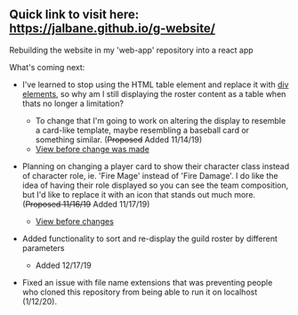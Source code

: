 ## Quick link to visit here: https://jalbane.github.io/g-website/

Rebuilding the website in my 'web-app' repository into a react app

What's coming next: 

  - I've learned to stop using the HTML table element and replace it with [div elements](https://stackoverflow.com/questions/83073/why-not-use-tables-for-layout-in-html), so why am I still displaying the roster content as a table when thats no longer a limitation?
    - To change that I'm going to work on altering the display to resemble a card-like template, maybe resembling a baseball card or something similar. (~~Proposed~~ Added 11/14/19)
    - [View before change was made](https://gifyu.com/image/vko0)
    
  - Planning on changing a player card to show their character class instead of character role, ie. 'Fire Mage' instead of 'Fire Damage'.
    I do like the idea of having their role displayed so you can see the team composition, but I'd like to replace it with an icon that
    stands out much more. (~~Proposed 11/16/19~~ Added 11/17/19)
    - [View before changes](https://gifyu.com/image/vvD1)
    
  - Added functionality to sort and re-display the guild roster by different parameters
    - Added 12/17/19
    
  - Fixed an issue with file name extensions that was preventing people who cloned this repository from being able to run it on localhost (1/12/20). 

